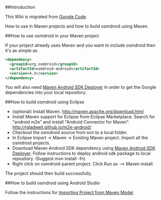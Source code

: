 ##Introduction

This Wiki is migrated from [Google Code](https://code.google.com/p/osmdroid/wiki/HowToMaven).

How to use in Maven projects and how to build osmdroid using Maven.

##How to use osmdroid in your Maven project

If your project already uses Maven and you want to include osmdroid then it's as simple as

```xml
<dependency>
  <groupId>org.osmdroid</groupId>
  <artifactId>osmdroid-android</artifactId>
  <version>4.3</version>
</dependency>
```

You will also need [Maven Android SDK Deployer](https://github.com/mosabua/maven-android-sdk-deployer) in order to get the Google dependencies into your local repository.


##How to build osmdroid using Eclipse

 * (optional) Install Maven. http://maven.apache.org/download.html
 * Install Maven support for Eclipse from Eclipse Marketplace. Search for "android m2e" and install "Android Connector for Maven". http://rgladwell.github.io/m2e-android/
 * Checkout the osmdroid source from svn to a local folder.
 * In Eclipse Import -> Maven -> Existing Maven project. Import all the osmdroid projects.
 * Download Maven Android SDK dependency using [Maven Android SDK Deployer](https://github.com/mosabua/maven-android-sdk-deployer).  Follow instructions to deploy android sdk package to local repository. (Suggest mvn install -fn)
 * Right click on osmdroid-parent project. Click Run as --> Maven install.

The project should then build successfully.

##How to build osmdroid using Android Studio

Follow the instructions for [Importing Project from Maven Model](http://www.jetbrains.com/idea/webhelp/importing-project-from-maven-model.html).